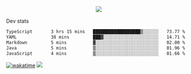 <h3 align="center">
  <a href="https://github.com/spoopy2023">
      <img src="https://github-profile-trophy.vercel.app/?username=Spoopy2023&no-bg=true&no-frame=true">
  </a>
</h3>

Dev stats
<!--START_SECTION:waka-->

```txt
TypeScript       3 hrs 15 mins   ██████████████████▒░░░░░░   73.77 %
YAML             38 mins         ███▓░░░░░░░░░░░░░░░░░░░░░   14.71 %
Markdown         5 mins          ▓░░░░░░░░░░░░░░░░░░░░░░░░   02.00 %
Java             5 mins          ▒░░░░░░░░░░░░░░░░░░░░░░░░   01.96 %
JavaScript       4 mins          ▒░░░░░░░░░░░░░░░░░░░░░░░░   01.66 %
```

<!--END_SECTION:waka-->
[![wakatime](https://wakatime.com/badge/user/018ece4c-ff65-47b1-86a2-26e4e720c978.svg)](https://wakatime.com/@mac_g)
<img src="https://camo.githubusercontent.com/935c1e1091fb0ce9d975d06263ed4bc014721cd7e52b557f59b07c85da01afe3/68747470733a2f2f6b6f6d617265762e636f6d2f67687076632f3f757365726e616d653d5843726166744d616e3532266c6162656c3d566965777326636f6c6f723d626c7565267374796c653d706c6173746963">
